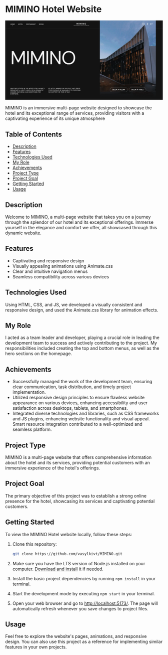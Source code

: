 # MIMINO Hotel Website

![MIMINO Hotel](assets/MIMINO.png)

MIMINO is an immersive multi-page website designed to showcase the hotel and its
exceptional range of services, providing visitors with a captivating experience
of its unique atmosphere

## Table of Contents

- [Description](#description)
- [Features](#features)
- [Technologies Used](#technologies-used)
- [My Role](#my-role)
- [Achievements](#achievements)
- [Project Type](#project-type)
- [Project Goal](#project-goal)
- [Getting Started](#getting-started)
- [Usage](#usage)

## Description

Welcome to MIMINO, a multi-page website that takes you on a journey through the
splendor of our hotel and its exceptional offerings. Immerse yourself in the
elegance and comfort we offer, all showcased through this dynamic website.

## Features

- Captivating and responsive design
- Visually appealing animations using Animate.css
- Clear and intuitive navigation menus
- Seamless compatibility across various devices

## Technologies Used

Using HTML, CSS, and JS, we developed a visually consistent and responsive
design, and used the Animate.css library for animation effects.

## My Role

I acted as a team leader and developer, playing a crucial role in leading the
development team to success and actively contributing to the project. My
responsibilities included creating the top and bottom menus, as well as the hero
sections on the homepage.

## Achievements

- Successfully managed the work of the development team, ensuring clear
  communication, task distribution, and timely project implementation.
- Utilized responsive design principles to ensure flawless website appearance on
  various devices, enhancing accessibility and user satisfaction across
  desktops, tablets, and smartphones.
- Integrated diverse technologies and libraries, such as CSS frameworks and JS
  plugins, enhancing website functionality and visual appeal. Smart resource
  integration contributed to a well-optimized and seamless platform.

## Project Type

MIMINO is a multi-page website that offers comprehensive information about the
hotel and its services, providing potential customers with an immersive
experience of the hotel's offerings.

## Project Goal

The primary objective of this project was to establish a strong online presence
for the hotel, showcasing its services and captivating potential customers.

## Getting Started

To view the MIMINO Hotel website locally, follow these steps:

1. Clone this repository:

   ```bash
   git clone https://github.com/vasylkivt/MIMINO.git
   ```

2. Make sure you have the LTS version of Node.js installed on your computer.
   [Download and install](https://nodejs.org/en/) it if needed.
3. Install the basic project dependencies by running `npm install` in your
   terminal.
4. Start the development mode by executing `npm start` in your terminal.
5. Open your web browser and go to
   [ http://localhost:5173/](http://localhost:5173/). The page will
   automatically refresh whenever you save changes to project files.

## Usage

Feel free to explore the website's pages, animations, and responsive design. You
can also use this project as a reference for implementing similar features in
your own projects.
